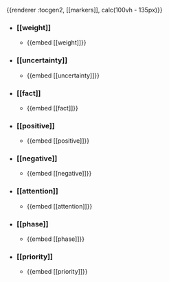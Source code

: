 

{{renderer :tocgen2, [[markers]], calc(100vh - 135px)}}
- ### [[weight]]
  - {{embed [[weight]]}}
- ### [[uncertainty]]
  - {{embed [[uncertainty]]}}
- ### [[fact]]
  - {{embed [[fact]]}}
- ### [[positive]]
  - {{embed [[positive]]}}
- ### [[negative]]
  - {{embed [[negative]]}}
- ### [[attention]]
  - {{embed [[attention]]}}
- ### [[phase]]
  - {{embed [[phase]]}}
- ### [[priority]]
  - {{embed [[priority]]}}




